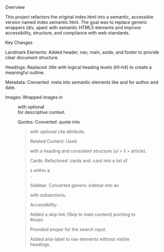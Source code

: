 Overview

This project refactors the original index.html into a semantic, accessible version named index.semantic.html. The goal was to replace generic wrappers (div, span) with semantic HTML5 elements and improve accessibility, structure, and compliance with web standards.

Key Changes

Landmark Elements: Added header, nav, main, aside, and footer to provide clear document structure.

Headings: Replaced .title with logical heading levels (h1–h4) to create a meaningful outline.

Metadata: Converted .meta into semantic elements like <time> and <span> for author and date.

Images: Wrapped images in <figure> with optional <figcaption> for descriptive context.

Quotes: Converted .quote into <blockquote> with optional cite attribute.

Related Content: Used <section> with a heading and consistent structure (ul > li > article).

Cards: Refactored .cards and .card into a list of <article>s within a <section>.

Sidebar: Converted generic sidebar into an <aside> with subsections.

Accessibility:

Added a skip link (Skip to main content) pointing to #main.

Provided proper <label> for the search input.

Added aria-label to nav elements without visible headings.
